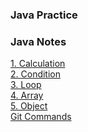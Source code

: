 ### Java Practice

### Java Notes
[1. Calculation](./Notes-Java/1-Calculation.md)<br>
[2. Condition](./Notes-Java/2-Condition.md)<br>
[3. Loop](./Notes-Java/3-Loop.md)<br>
[4. Array](./Notes-Java/4-Array.md)<br>
[5. Object](./Notes-Java/5-Object.md)<br>
[Git Commands](./Notes-Java/Git-Commands.md)<br>